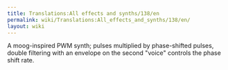 ```yaml
---
title: Translations:All effects and synths/138/en
permalink: wiki/Translations:All_effects_and_synths/138/en/
layout: wiki
---
```


A moog-inspired PWM synth; pulses multiplied by phase-shifted pulses,
double filtering with an envelope on the second "voice" controls the
phase shift rate.
